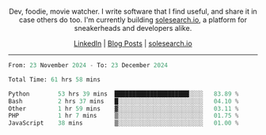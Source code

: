 <p align="center">Dev, foodie, movie watcher. I write software that I find useful, and share it in case others do too. I'm currently building <a href="https://solesearch.io">solesearch.io</a>, a platform for sneakerheads and developers alike.</p>
<p align="center">
  <a href="https://www.linkedin.com/in/peter-rauscher">LinkedIn</a>
  |
  <a href="https://dev.to/peterrauscher">Blog Posts</a>
  |
  <a href="https://solesearch.io">solesearch.io</a>
</p>
<hr/>
<!--START_SECTION:waka-->

```python
From: 23 November 2024 - To: 23 December 2024

Total Time: 61 hrs 58 mins

Python        53 hrs 39 mins  █████████████████████░░░░   83.89 %
Bash          2 hrs 37 mins   █░░░░░░░░░░░░░░░░░░░░░░░░   04.10 %
Other         1 hr 59 mins    ▓░░░░░░░░░░░░░░░░░░░░░░░░   03.11 %
PHP           1 hr 7 mins     ▒░░░░░░░░░░░░░░░░░░░░░░░░   01.75 %
JavaScript    38 mins         ▒░░░░░░░░░░░░░░░░░░░░░░░░   01.00 %
```

<!--END_SECTION:waka-->
